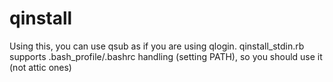 # qinstall

Using this, you can use qsub as if you are using qlogin.
qinstall_stdin.rb supports .bash_profile/.bashrc handling (setting PATH), so you should use it (not attic ones)

